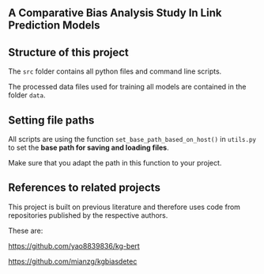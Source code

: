 
## A Comparative Bias Analysis Study In Link Prediction Models

## Structure of this project

The `src` folder contains all python files and command line scripts.

The processed data files used for training all models are contained in the folder `data`.




## Setting file paths

All scripts are using the function `set_base_path_based_on_host()` in
`utils.py` to set the **base path for saving and loading files**.

Make sure that you adapt the path in this function to your project.



## References to related projects

This project is built on previous literature and therefore uses 
code from repositories published by the respective authors.

These are:

https://github.com/yao8839836/kg-bert

https://github.com/mianzg/kgbiasdetec


